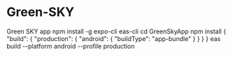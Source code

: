 # Green-SKY
Green SKY app
npm install -g expo-cli eas-cli
cd GreenSkyApp
npm install
{
  "build": {
    "production": {
      "android": {
        "buildType": "app-bundle"
      }
    }
  }
}
eas build --platform android --profile production
